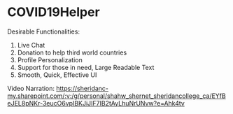 # COVID19Helper

Desirable Functionalities:
1. Live Chat
2. Donation to help third world countries
3. Profile Personalization
4. Support for those in need, Large Readable Text
5. Smooth, Quick, Effective UI

Video Narration:
https://sheridanc-my.sharepoint.com/:v:/g/personal/shahw_shernet_sheridancollege_ca/EYfBeJEL8pNKr-3eucO6vpIBKJiJIF7IB2tAyLhuNrUNvw?e=Ahk4tv
